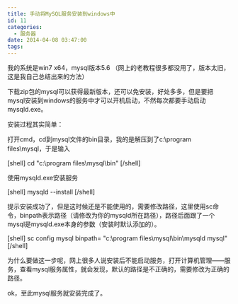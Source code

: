 ```yaml
---
title: 手动将MySQL服务安装到windows中
id: 11
categories:
  - 服务器
date: 2014-04-08 03:47:00
tags:
---
```


我的系统是win7 x64，mysql版本5.6 （网上的老教程很多都没用了，版本太旧，这是我自己总结出来的方法）

下载zip包的mysql可以获得最新版本，还可以免安装，好处多多，但是要把mysql安装到windows的服务中才可以开机启动，不然每次都要手动启动mysqld.exe。

安装过程其实简单：

<span style="line-height: 1.5;"><span style="line-height: 1.5;">打开cmd，cd到mysql文件的bin目录，我的是解压到了c:\program files\mysql，于是输入</span></span>

[shell]
cd &quot;c:\program files\mysql\bin&quot;
[/shell]

使用mysqld.exe安装服务

[shell]
mysqld --install
[/shell]

提示安装成功了，但是这时候还是不能使用的，需要修改路径，这里使用sc命令，binpath表示路径（请修改为你的mysqld所在路径），路径后面跟了一个mysql是mysqld.exe本身的参数（安装时默认添加的）。

[shell]
sc config mysql binpath= &quot;c:\program files\mysql\bin\mysqld mysql&quot;
[/shell]

为什么要做这一步呢，网上很多人说安装后不能启动服务，打开计算机管理——服务，查看mysql服务属性，就会发现，默认的路径是不正确的，需要修改为正确的路径。

ok，至此mysql服务就安装完成了。